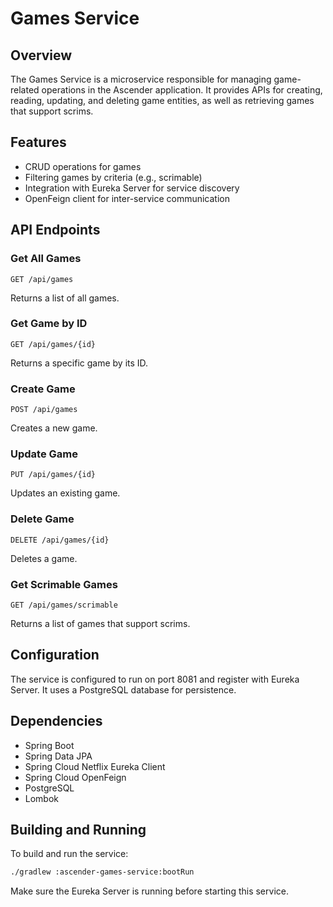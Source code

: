 # Games Service

## Overview
The Games Service is a microservice responsible for managing game-related operations in the Ascender application. It provides APIs for creating, reading, updating, and deleting game entities, as well as retrieving games that support scrims.

## Features
- CRUD operations for games
- Filtering games by criteria (e.g., scrimable)
- Integration with Eureka Server for service discovery
- OpenFeign client for inter-service communication

## API Endpoints

### Get All Games
```
GET /api/games
```
Returns a list of all games.

### Get Game by ID
```
GET /api/games/{id}
```
Returns a specific game by its ID.

### Create Game
```
POST /api/games
```
Creates a new game.

### Update Game
```
PUT /api/games/{id}
```
Updates an existing game.

### Delete Game
```
DELETE /api/games/{id}
```
Deletes a game.

### Get Scrimable Games
```
GET /api/games/scrimable
```
Returns a list of games that support scrims.

## Configuration
The service is configured to run on port 8081 and register with Eureka Server. It uses a PostgreSQL database for persistence.

## Dependencies
- Spring Boot
- Spring Data JPA
- Spring Cloud Netflix Eureka Client
- Spring Cloud OpenFeign
- PostgreSQL
- Lombok

## Building and Running
To build and run the service:

```bash
./gradlew :ascender-games-service:bootRun
```

Make sure the Eureka Server is running before starting this service.